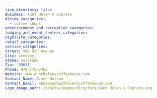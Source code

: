 ```yaml
---
live_directory: false
Business: Aunt Helen's Express
dining_categories:
  - coffee-shops
entertainment_and_recreation_categories:
lodging_and_event_centers_categories:
nightlife_categories:
retail_categories:
service_categories:
Street: 940 9th Avenue
City: Greeley
State: Colorado
Zip: '80631'
Phone: 970-775-3462
Website: www.aunthelenscoffeehouse.com
Contact_Name: Aimee Hutson
Contact_Email: ahutson@aunthelenscoffeehouse.com
Logo_image_path: /assets/images/directory/Aunt Helen's Express.png
---
```


